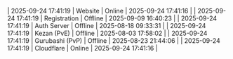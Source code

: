 | 2025-09-24 17:41:19 | Website | Online | 2025-09-24 17:41:16 |
| 2025-09-24 17:41:19 | Registration | Offline | 2025-09-09 16:40:23 |
| 2025-09-24 17:41:19 | Auth Server | Offline | 2025-08-18 09:33:31 |
| 2025-09-24 17:41:19 | Kezan (PvE) | Offline | 2025-08-03 17:58:02 |
| 2025-09-24 17:41:19 | Gurubashi (PvP) | Offline | 2025-08-23 21:44:06 |
| 2025-09-24 17:41:19 | Cloudflare | Online | 2025-09-24 17:41:16 |
